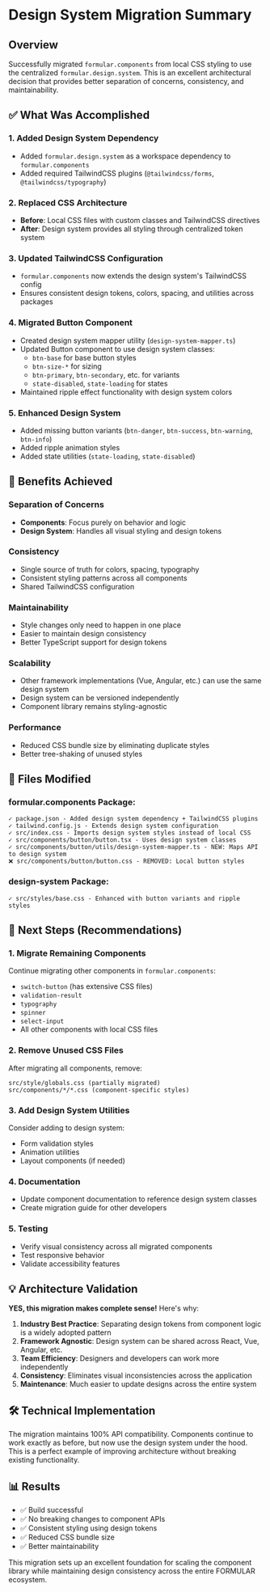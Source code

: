 # Design System Migration Summary

## Overview
Successfully migrated `formular.components` from local CSS styling to use the centralized `formular.design.system`. This is an excellent architectural decision that provides better separation of concerns, consistency, and maintainability.

## ✅ What Was Accomplished

### 1. **Added Design System Dependency**
- Added `formular.design.system` as a workspace dependency to `formular.components`
- Added required TailwindCSS plugins (`@tailwindcss/forms`, `@tailwindcss/typography`)

### 2. **Replaced CSS Architecture**
- **Before**: Local CSS files with custom classes and TailwindCSS directives
- **After**: Design system provides all styling through centralized token system

### 3. **Updated TailwindCSS Configuration**
- `formular.components` now extends the design system's TailwindCSS config
- Ensures consistent design tokens, colors, spacing, and utilities across packages

### 4. **Migrated Button Component**
- Created design system mapper utility (`design-system-mapper.ts`)
- Updated Button component to use design system classes:
  - `btn-base` for base button styles
  - `btn-size-*` for sizing
  - `btn-primary`, `btn-secondary`, etc. for variants
  - `state-disabled`, `state-loading` for states
- Maintained ripple effect functionality with design system colors

### 5. **Enhanced Design System**
- Added missing button variants (`btn-danger`, `btn-success`, `btn-warning`, `btn-info`)
- Added ripple animation styles
- Added state utilities (`state-loading`, `state-disabled`)

## 🎯 Benefits Achieved

### **Separation of Concerns**
- **Components**: Focus purely on behavior and logic
- **Design System**: Handles all visual styling and design tokens

### **Consistency**
- Single source of truth for colors, spacing, typography
- Consistent styling patterns across all components
- Shared TailwindCSS configuration

### **Maintainability** 
- Style changes only need to happen in one place
- Easier to maintain design consistency
- Better TypeScript support for design tokens

### **Scalability**
- Other framework implementations (Vue, Angular, etc.) can use the same design system
- Design system can be versioned independently
- Component library remains styling-agnostic

### **Performance**
- Reduced CSS bundle size by eliminating duplicate styles
- Better tree-shaking of unused styles

## 📁 Files Modified

### formular.components Package:
```
✓ package.json - Added design system dependency + TailwindCSS plugins
✓ tailwind.config.js - Extends design system configuration  
✓ src/index.css - Imports design system styles instead of local CSS
✓ src/components/button/button.tsx - Uses design system classes
✓ src/components/button/utils/design-system-mapper.ts - NEW: Maps API to design system
❌ src/components/button/button.css - REMOVED: Local button styles
```

### design-system Package:
```
✓ src/styles/base.css - Enhanced with button variants and ripple styles
```

## 🚀 Next Steps (Recommendations)

### 1. **Migrate Remaining Components**
Continue migrating other components in `formular.components`:
- `switch-button` (has extensive CSS files)
- `validation-result`
- `typography`
- `spinner`
- `select-input`
- All other components with local CSS files

### 2. **Remove Unused CSS Files**
After migrating all components, remove:
```
src/style/globals.css (partially migrated)
src/components/*/*.css (component-specific styles)
```

### 3. **Add Design System Utilities**
Consider adding to design system:
- Form validation styles
- Animation utilities
- Layout components (if needed)

### 4. **Documentation**
- Update component documentation to reference design system classes
- Create migration guide for other developers

### 5. **Testing**
- Verify visual consistency across all migrated components
- Test responsive behavior
- Validate accessibility features

## 💡 Architecture Validation

**YES, this migration makes complete sense!** Here's why:

1. **Industry Best Practice**: Separating design tokens from component logic is a widely adopted pattern
2. **Framework Agnostic**: Design system can be shared across React, Vue, Angular, etc.
3. **Team Efficiency**: Designers and developers can work more independently
4. **Consistency**: Eliminates visual inconsistencies across the application
5. **Maintenance**: Much easier to update designs across the entire system

## 🛠️ Technical Implementation

The migration maintains 100% API compatibility. Components continue to work exactly as before, but now use the design system under the hood. This is a perfect example of improving architecture without breaking existing functionality.

## 📊 Results

- ✅ Build successful
- ✅ No breaking changes to component APIs
- ✅ Consistent styling using design tokens
- ✅ Reduced CSS bundle size
- ✅ Better maintainability

This migration sets up an excellent foundation for scaling the component library while maintaining design consistency across the entire FORMULAR ecosystem.
